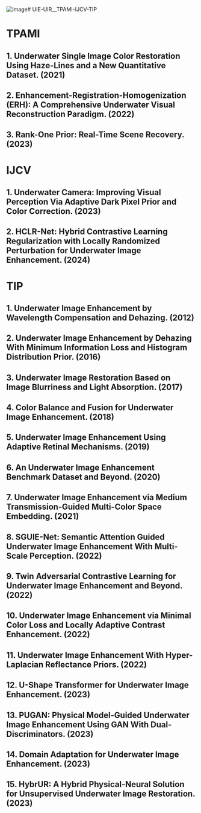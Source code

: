 ![image](https://github.com/perseveranceLX/UIE-UIR__TPAMI-IJCV-TIP/assets/60308838/881fb5a4-9b29-450d-bf36-084d72d7b9d2)# UIE-UIR__TPAMI-IJCV-TIP

# TPAMI
## 1. Underwater Single Image Color Restoration Using Haze-Lines and a New Quantitative Dataset. (2021)

## 2. Enhancement-Registration-Homogenization (ERH): A Comprehensive Underwater Visual Reconstruction Paradigm. (2022)

## 3. Rank-One Prior: Real-Time Scene Recovery. (2023)

# IJCV
## 1. Underwater Camera: Improving Visual Perception Via Adaptive Dark Pixel Prior and Color Correction. (2023)

## 2. HCLR-Net: Hybrid Contrastive Learning Regularization with Locally Randomized Perturbation for Underwater Image Enhancement. (2024)

# TIP
## 1. Underwater Image Enhancement by Wavelength Compensation and Dehazing. (2012)

## 2. Underwater Image Enhancement by Dehazing With Minimum Information Loss and Histogram Distribution Prior. (2016)

## 3. Underwater Image Restoration Based on Image Blurriness and Light Absorption. (2017)

## 4. Color Balance and Fusion for Underwater Image Enhancement. (2018)

## 5. Underwater Image Enhancement Using Adaptive Retinal Mechanisms. (2019)

## 6. An Underwater Image Enhancement Benchmark Dataset and Beyond. (2020)

## 7. Underwater Image Enhancement via Medium Transmission-Guided Multi-Color Space Embedding. (2021)

## 8. SGUIE-Net: Semantic Attention Guided Underwater Image Enhancement With Multi-Scale Perception. (2022)

## 9. Twin Adversarial Contrastive Learning for Underwater Image Enhancement and Beyond. (2022)

## 10. Underwater Image Enhancement via Minimal Color Loss and Locally Adaptive Contrast Enhancement. (2022)

## 11. Underwater Image Enhancement With Hyper-Laplacian Reflectance Priors. (2022)

## 12. U-Shape Transformer for Underwater Image Enhancement. (2023)

## 13. PUGAN: Physical Model-Guided Underwater Image Enhancement Using GAN With Dual-Discriminators. (2023)

## 14. Domain Adaptation for Underwater Image Enhancement. (2023)

## 15. HybrUR: A Hybrid Physical-Neural Solution for Unsupervised Underwater Image Restoration. (2023)
